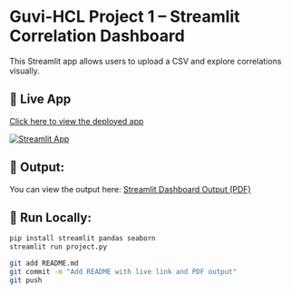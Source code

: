# Guvi-HCL Project 1 – Streamlit Correlation Dashboard

This Streamlit app allows users to upload a CSV and explore correlations visually.

## 🚀 Live App

[Click here to view the deployed app](https://aryan03214-guvi-hcl-project-1-project-zno45p.streamlit.app/)

[![Streamlit App](https://img.shields.io/badge/Streamlit-Live--App-brightgreen)](https://aryan03214-guvi-hcl-project-1-project-zno45p.streamlit.app/)

## 📄 Output:
You can view the output here:
[Streamlit Dashboard Output (PDF)](./Streamlit.pdf)

## 🚀 Run Locally:
```bash
pip install streamlit pandas seaborn
streamlit run project.py

git add README.md
git commit -m "Add README with live link and PDF output"
git push
